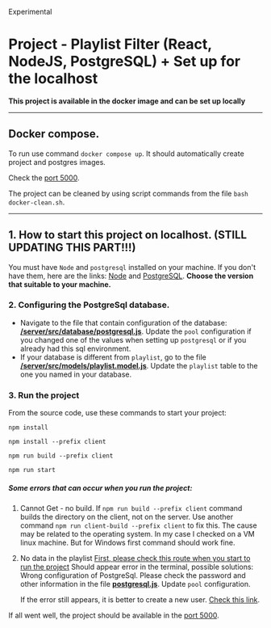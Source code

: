 Experimental

# Project - Playlist Filter (React, NodeJS, PostgreSQL) + Set up for the localhost

<b>This project is available in the docker image and can be set up locally</b>

---

## Docker compose.

To run use command `docker compose up`. It should automatically create project and postgres images.

Check the <a href="http://localhost:5000/">port 5000</a>.

The project can be cleaned by using script commands from the file `bash docker-clean.sh`.

---

## 1. How to start this project on localhost. (STILL UPDATING THIS PART!!!)

You must have `Node` and `postgresql` installed on your machine.
If you don't have them, here are the links: <a href="https://kinsta.com/blog/how-to-install-node-js/">Node</a> and <a href="https://www.postgresqltutorial.com/postgresql-getting-started/">PostgreSQL</a>. <b>Choose the version that suitable to your machine.</b>

### 2. Configuring the PostgreSql database.

- Navigate to the file that contain configuration of the database: <b><a href="https://github.com/DarkhanAmanzhol/playlist-filter/blob/master/server/src/database/postgresql.js">/server/src/database/postgresql.js</a></b>.
  Update the `pool` configuration if you changed one of the values when setting up `postgresql` or if you already had this sql environment.
- If your database is different from `playlist`, go to the file <b><a href="https://github.com/DarkhanAmanzhol/playlist-filter/blob/master/server/src/models/playlist.model.js">/server/src/models/playlist.model.js</a></b>.
  Update the `playlist` table to the one you named in your database.

### 3. Run the project

From the source code, use these commands to start your project:

`npm install`

`npm install --prefix client`

`npm run build --prefix client`

`npm run start`

##### Some errors that can occur when you run the project:

1. Cannot Get - no build.
   If `npm run build --prefix client` command builds the directory on the client, not on the server. Use another command `npm run client-build --prefix client` to fix this. The cause may be related to the operating system. In my case I checked on a VM linux machine. But for Windows first command should work fine.

2. No data in the playlist
   <a href="http://localhost:5000/api/playlist">First, please check this route when you start to run the project</a>
   Should appear error in the terminal, possible solutions: Wrong configuration of PostgreSql.
   Please check the password and other information in the file <b><a href="https://github.com/DarkhanAmanzhol/playlist-filter/blob/master/server/src/database/postgresql.js">postgresql.js</a></b>. Update `pool` configuration.

   If the error still appears, it is better to create a new user. <a href="https://phoenixnap.com/kb/postgres-create-user">Check this link</a>.

If all went well, the project should be available in the <a href="http://localhost:5000/">port 5000</a>.
